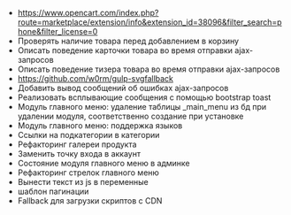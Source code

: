 * https://www.opencart.com/index.php?route=marketplace/extension/info&extension_id=38096&filter_search=phone&filter_license=0
* Проверять наличие товара перед добавлением в корзину
* Описать поведение карточки товара во время отправки ajax-запросов
* Описать поведение тизера товара во время отправки ajax-запросов
* https://github.com/w0rm/gulp-svgfallback
* Добавить вывод сообщений об ошибках ajax-запросов
* Реализовать всплывающие сообщения с помощью bootstrap toast
* Модуль главного меню: удаление таблицы _main_menu из бд при удалении модуля, соответственно создание при установке
* Модуль главного меню: поддержка языков
* Ссылки на подкатегории  в категории
* Рефакторинг галереи продукта
* Заменить точку входа в аккаунт
* Состояние модуля главного меню в админке
* Рефакторинг стрелок главного меню
* Вынести текст из js в переменные
* шаблон пагинации
* Fallback для загрузки скриптов с CDN
